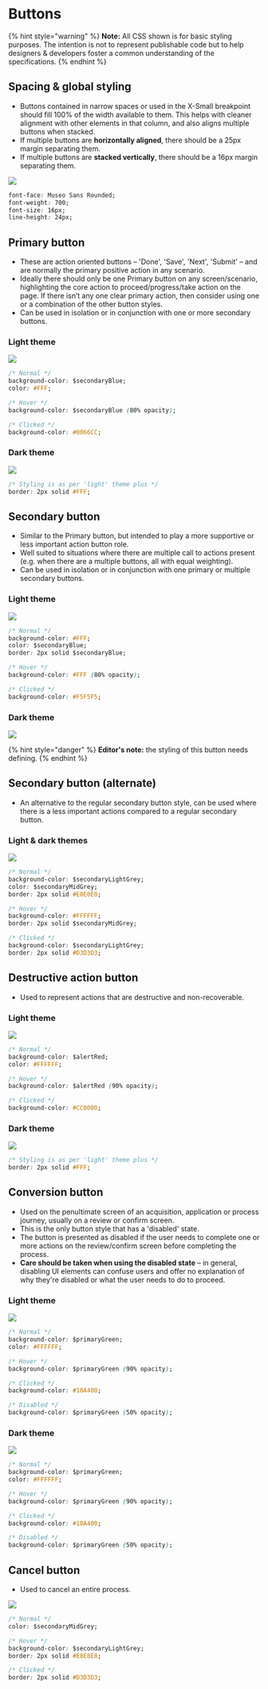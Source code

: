 # Buttons

{% hint style="warning" %}
**Note:** All CSS shown is for basic styling purposes. The intention is not to represent publishable code but to help designers & developers foster a common understanding of the specifications.
{% endhint %}

## Spacing & global styling

* Buttons contained in narrow spaces or used in the X-Small breakpoint should fill 100% of the width available to them. This helps with cleaner alignment with other elements in that column, and also aligns multiple buttons when stacked.
* If multiple buttons are **horizontally aligned**, there should be a 25px margin separating them.
* If multiple buttons are **stacked vertically**, there should be a 16px margin separating them.

![](../../.gitbook/assets/button-spec.png)

```css
font-face: Museo Sans Rounded;
font-weight: 700;
font-size: 16px;
line-height: 24px;
```

## Primary button

* These are action oriented buttons – 'Done', 'Save', 'Next', 'Submit' – and are normally the primary positive action in any scenario.
* Ideally there should only be one Primary button on any screen/scenario, highlighting the core action to proceed/progress/take action on the page. If there isn’t any one clear primary action, then consider using one or a combination of the other button styles.
* Can be used in isolation or in conjunction with one or more secondary buttons.

### Light theme

![](../../.gitbook/assets/primary-button.png)

```css
/* Normal */
background-color: $secondaryBlue;
color: #FFF;

/* Hover */
background-color: $secondaryBlue (80% opacity);

/* Clicked */
background-color: #0066CC;
```

### Dark theme

![](../../.gitbook/assets/primary-button-dark.png)

```css
/* Styling is as per 'light' theme plus */
border: 2px solid #FFF;
```

## Secondary button

* Similar to the Primary button, but intended to play a more supportive or less important action button role.
* Well suited to situations where there are multiple call to actions present \(e.g. when there are a multiple buttons, all with equal weighting\).
* Can be used in isolation or in conjunction with one primary or multiple secondary buttons.

### Light theme

![](../../.gitbook/assets/secondary-button%20%281%29.png)

```css
/* Normal */
background-color: #FFF;
color: $secondaryBlue;
border: 2px solid $secondaryBlue;

/* Hover */
background-color: #FFF (80% opacity);

/* Clicked */
background-color: #F5F5F5;
```

### Dark theme

![](../../.gitbook/assets/secondary-button-dark.png)

{% hint style="danger" %}
**Editor's note:** the styling of this button needs defining.
{% endhint %}

## Secondary button \(alternate\)

* An alternative to the regular secondary button style, can be used where there is a less important actions compared to a regular secondary button.

### Light & dark themes

![](../../.gitbook/assets/secondary-button-alt.png)

```css
/* Normal */
background-color: $secondaryLightGrey;
color: $secondaryMidGrey;
border: 2px solid #E0E0E0;

/* Hover */
background-color: #FFFFFF;
border: 2px solid $secondaryMidGrey;

/* Clicked */
background-color: $secondaryLightGrey;
border: 2px solid #D3D3D3;
```

## Destructive action button

* Used to represent actions that are destructive and non-recoverable.

### Light theme

![](../../.gitbook/assets/destructive-button.png)

```css
/* Normal */
background-color: $alertRed;
color: #FFFFFF;

/* Hover */
background-color: $alertRed (90% opacity);

/* Clicked */
background-color: #CC0000;
```

### Dark theme

![](../../.gitbook/assets/destructive-button-dark.png)

```css
/* Styling is as per 'light' theme plus */
border: 2px solid #FFF;
```

## Conversion button

* Used on the penultimate screen of an acquisition, application or process journey, usually on a review or confirm screen.
* This is the only button style that has a 'disabled' state.
* The button is presented as disabled if the user needs to complete one or more actions on the review/confirm screen before completing the process.
* **Care should be taken when using the disabled state** – in general, disabling UI elements can confuse users and offer no explanation of why they're disabled or what the user needs to do to proceed.

### Light theme

![](../../.gitbook/assets/conversion-button.png)

```css
/* Normal */
background-color: $primaryGreen;
color: #FFFFFF;

/* Hover */
background-color: $primaryGreen (90% opacity);

/* Clicked */
background-color: #18A400;

/* Disabled */
background-color: $primaryGreen (50% opacity);
```

### Dark theme

![](../../.gitbook/assets/primary-button.png)

```css
/* Normal */
background-color: $primaryGreen;
color: #FFFFFF;

/* Hover */
background-color: $primaryGreen (90% opacity);

/* Clicked */
background-color: #18A400;

/* Disabled */
background-color: $primaryGreen (50% opacity);
```

## Cancel button

* Used to cancel an entire process.

![](../../.gitbook/assets/cancel-button.png)

```css
/* Normal */
color: $secondaryMidGrey;

/* Hover */
background-color: $secondaryLightGrey;
border: 2px solid #E8E8E8;

/* Clicked */
border: 2px solid #D3D3D3;
```

